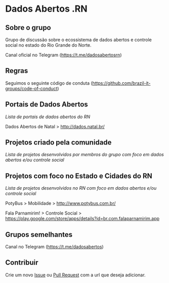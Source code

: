 # Dados Abertos .RN

## Sobre o grupo

Grupo de discussão sobre o ecossistema de dados abertos e controle social no estado do Rio Grande do Norte.

Canal oficial no Telegram (https://t.me/dadosabertosrn)

## Regras
Seguimos o seguinte código de conduta (https://github.com/brazil-it-groups/code-of-conduct)

## Portais de Dados Abertos

_Lista de portais de dados abertos do RN_

Dados Abertos de Natal > http://dados.natal.br/


## Projetos criado pela comunidade

_Lista de projetos desenvolvidos por membros do grupo com foco em dados abertos e/ou controle social_

## Projetos com foco no Estado e Cidades do RN

_Lista de projetos desenvolvidos no RN com foco em dados abertos e/ou controle social_

PotyBus > Mobilidade > http://www.potybus.com.br/

Fala Parnamirim! > Controle Social > https://play.google.com/store/apps/details?id=br.com.falaparnamirim.app

## Grupos semelhantes

Canal no Telegram (https://t.me/dadosabertos)

## Contribuir
Crie um novo [Issue](https://github.com/dados-abertos-rn/DadosAbertosRN/issues) ou [Pull Request](https://github.com/dados-abertos-rn/DadosAbertosRN/pulls) com a url que deseja adicionar.
